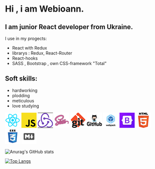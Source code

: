 # Hi , i am Webioann.
## I am junior React developer from Ukraine.<br/>
I use in my progects:
* React with Redux
* librarys :  Redux, React-Router
* React-hooks
* SASS , Bootstrap , own CSS-framework "Total"
## Soft skills:
* hardworking
* plodding
* meticulous
* love studying<br>

![react](/assets/react.jpg)
![js](/assets/js.jpg)
![redux](/assets/redux.jpg)
![sass](/assets/sass.jpg)
![git](/assets/git.jpg)
![github](/assets/github.jpg)
![webpack](/assets/webpack.jpg)
![bootstrap](/assets/bootstrap.jpg)
![html](/assets/html.jpg)
![css](/assets/css.jpg)
![markdown](/assets/markdown.jpg)

![Anurag's GitHub stats](https://github-readme-stats.vercel.app/api?username=webioann&show_icons=true&theme=radical)
 
[![Top Langs](https://github-readme-stats.vercel.app/api/top-langs/?username=webioann&layout=compact&theme=radical)
](https://github.com/anuraghazra/github-readme-stats)


